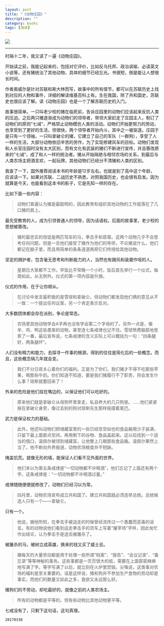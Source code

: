 ```yaml
---
layout: post
title: "《动物庄园》"
description: ""
category: books
tags: [阅读]
---
```


<a href="https://book.douban.com/subject/1018136/"><img src="https://img1.doubanio.com/view/subject/s/public/s1817027.jpg" /></a>

---

时隔十二年，我又读了一遍《动物庄园》。

开始读之前，我能记起来的，包括对它评价，比如反乌托邦、政治讽喻、必读英文小说等，还有猪统治了其他动物，具体的细节已经忘光。书很短，倒是能让人想很长时间。

作者奥威尔是针对苏联和斯大林而写，故事中的所有情节，都可以在苏联历史上找到对应的人物和事件，详细的解读维基百科上有。生在我国，除了共和国史，苏联史也很应该了解。读《动物庄园》也是一个了解苏联历史的入门。

故事很简单。一只叫老少校的猪在临死前，告诉庄园里的动物们应该起来反抗人类的压迫。之后两只猪逐渐成为动物们的领导者，带领大家赶走了庄园主人，制订了动物们的原则”七诫“，严格禁止动物模仿人类的活动。动物们开始更努力的劳动，也享受到了更好的生活，但很快，两个领导者开始内斗，其中之一被驱逐。庄园于是只有一个领袖，一只叫拿破仑的猪，它建立了自己的军队（一群狗），享受了人一样的生活，大部分动物依旧辛苦的劳作，为了实现修建风车的目标。动物们发现和人长官庄园时没有太大区别，而有文化有武装的猪们不断进行宣传，并且篡改原来的”七诫“，成了和人一样的统治者。猪从开始隔绝与相邻农场的关系，到最后与人类农场主把酒言欢，一起玩牌，其他动物们已经分不清猪和人类的区别。

我查了一下，国外推荐阅读本书的年龄是12岁左右。也就是到了高中这个年龄，应该读一下。如果对苏联、二战历史不熟悉，对照我国历史，也会很有启发。因为就算是今天，也能看到这本书的影子，它是先知一样的存在。

比如下面一些内容：

> 动物们普遍认为猪是最聪明的，因此教育和组织其他动物的工作就落在了几口猪的肩上。

最先受教育的人，成为引领普通人的领导，因为话语权。后面的故事里，老少校的思想被篡改。

> 猪的最忠实的信徒是两匹驾车的马，拳击手和苜蓿。这两个动物几乎不会思考任何问题，但是一旦他们接受了猪作为他们的导师，不论猪说什么，他们都记在脑子里，而且用简单的条条道道再把它们传授给其他动物。

坚定的拥护者，包含毫无思考和判断能力的人，当然也有跟风和装聋作哑的人。

> 星期日大家都不工作。早饭比平常晚一个小时，饭后首先举行一个仪式，每周如此，从无例外。仪式的第一项内容是升旗。

仪式的作用，在于让你顺从。

> 在讨论中发言最积极的是雪球和拿破仑。但动物们都发现他们俩的意见从不一致：一个提出任何议案，另一个肯定表示反对。

大多数团体都会存在派别，争论是常态。

> 农场里其他动物学会A字再也没有学会第二个字母的了。另外一点是，像羊、鸡、鸭这些愚笨的动物，甚至连七条戒律也记不住。雪球煞费脑筋地思索了一番，最后宣布说，七条戒律的含义实际上可以概括为一句：“四条腿好，两条腿坏”。

人们没有精力和能力，去探寻一件事的根源，得到的往往是简化后的一些概念。而且，这些概念隔几年就会变。

> 我们不分日夜关心着你们的福利。正是为了你们，我们猪才不得不吃那些苹果，喝那些牛奶。你们知道不知道，要是我们猪履行不了职责，将会发生什么事？琼斯就要回来了！

外来的危险是他们挂在嘴边的，以保证他们可以吃好的。

> 原来他们就是拿破仑从母狗怀里拿走，私自养大的几只狗崽。……他们紧紧挨在拿破仑身旁，像过去别的狗对琼斯先生那样摇摆着尾巴。

武力是保证权力的基础。

> 此外，他还叫动物们把储藏室里的一些已经空空如也的食品箱用沙子装满，只留下最上面那点空间，再用剩下的谷物、食品盖起来。这以后找到一个适当的借口，温佩尔被领到储藏室，让他瞥上几眼那些食品箱。温佩尔果然上当了。他不断向外界报道，动物农场粮食并不短缺。

掩盖饥荒。就像无形的墙，能保证人们看不见外面的世界。

> 他们本以为第五条戒律是“一切动物都不许喝酒”，他们忘记了上面还有两个字。这条戒律是：“一切动物都不许喝酒过量。”

戒律随随便便就修改了，动物们已经习以为常。

> 四月里，动物农场宣布成立共和国了。建立共和国就必须选举总统。总统候选人只有一个——拿破仑。

只有一个。

> 他说，据他所知，在拳击手被送走的时候曾经流传过一个愚蠢而恶毒的谣言。有的动物说他们看到运走拳击手的货车上写着“屠宰场”字样，因此匆忙作出结论，认为拳击手是送去被屠杀了。

被屠杀的马，被树立成英雄，换来的钱又买了威士忌。

> 猪每天的大量劳动都是用于处理一些所谓“档案”、“报告”、“会议记录”、“备忘录”等等神秘的事务。这些事都是一页页很大的纸，需要在上面密密麻麻地写满了字。等字写满了以后，就立刻在火炉里焚毁。尖嗓说，这类事对农场的福利是至关重要的。话是这样说，猪和狗并不参加生产食物的劳动却是事实，而他们的数量又如此之多，食欲又永远那么好。

猪狗们的不劳动，却吃最好的，就像之前的人类农场主。

> 所有的动物都是平等的，但有些动物比其他动物更平等。

七戒没有了，只剩下这句话，这句真理。

`20170330`
